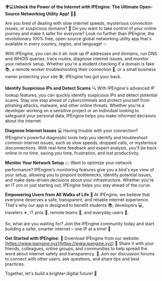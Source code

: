 🌍💻**Unlock the Power of the Internet with IPEngine: The Ultimate Open-Source Networking Utility App!** 📡🔭

Are you tired of dealing with slow internet speeds, mysterious connection issues, or suspicious domains? 🚀 Do you want to take control of your online journey and make it safer for everyone? Look no further than IPEngine, the revolutionary 100% free, open-source global networking utility app that's available in every country, region, and language! 💥

With IPEngine, you can do it all: look up IP addresses and domains, run DNS and WHOIS queries, trace routes, diagnose internet issues, and monitor your network setup. Whether you're a student checking if a domain is fake 📚, a remote worker troubleshooting their connection 🏢, or a small business owner protecting your site 🛠️, IPEngine has got your back.

**Identify Suspicious IPs and Detect Scams**
🔍 With IPEngine's advanced IP lookup features, you can quickly identify suspicious IPs and detect potential scams. Stay one step ahead of cybercriminals and protect yourself from phishing attacks, malware, and other online threats. Whether you're a developer working on a sensitive project or an individual looking to safeguard your personal data, IPEngine helps you make informed decisions about the internet.

**Diagnose Internet Issues**
💻 Having trouble with your connection? IPEngine's powerful diagnostic tools help you identify and troubleshoot common internet issues, such as slow speeds, dropped calls, or mysterious disconnections. With real-time feedback and expert analysis, you'll be back online in no time, saving you time, frustration, and lost productivity.

**Monitor Your Network Setup**
📈 Want to optimize your network performance? IPEngine's monitoring features give you a bird's eye view of your setup, allowing you to pinpoint bottlenecks, identify potential issues, and make data-driven decisions about your infrastructure. Whether you're an IT pro or just starting out, IPEngine helps you stay ahead of the curve.

**Empowering Users from All Walks of Life**
🌟 At IPEngine, we believe that everyone deserves a safe, transparent, and reliable internet experience. That's why our app is designed to benefit students 📚, developers 💻, travelers ✈️, IT pros 💼, remote teams 🏢, and everyday users 👥.

So, what are you waiting for? Join the IPEngine community today and start building a safer, smarter internet – one IP at a time! 💪

**Get Started with IPEngine:**
📲 Download IPEngine from our website: [https://www.ipengine.xyz](https://www.ipengine.xyz)
🤝 Share it with your friends, colleagues, online groups, and communities to help spread the word about internet safety and transparency.
💬 Join our discussion forums to connect with other users, ask questions, and share tips and best practices.

Together, let's build a brighter digital future! 🌟